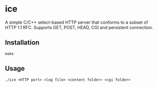 # ice
A simple C/C++ select-based HTTP server that conforms to a subset of HTTP 1.1 RFC.
Supports GET, POST, HEAD, CGI and persistent connection.

## Installation
```
make
```

## Usage
```
./ice <HTTP port> <log file> <content folder> <cgi folder>
```
